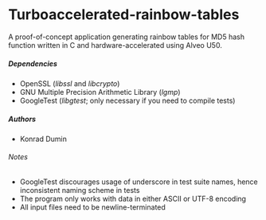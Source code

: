 # Turboaccelerated-rainbow-tables

A proof-of-concept application generating rainbow tables for MD5 hash function written in C and hardware-accelerated using Alveo U50.

##### Dependencies
- OpenSSL (*libssl* and *libcrypto*)
- GNU Multiple Precision Arithmetic Library (*lgmp*)
- GoogleTest (*libgtest*; only necessary if you need to compile tests)

##### Authors
- Konrad Dumin

###### Notes
- GoogleTest discourages usage of underscore in test suite names, hence inconsistent naming scheme in tests
- The program only works with data in either ASCII or UTF-8 encoding
- All input files need to be newline-terminated
